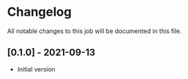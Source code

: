 # Changelog
All notable changes to this job will be documented in this file.

## [0.1.0] - 2021-09-13
* Initial version

